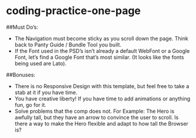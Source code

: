 # coding-practice-one-page
##Must Do’s:

* The Navigation must become sticky as you scroll down the page. Think back to Panty Guide / Bundle Tool you built.
* If the Font used in the PSD’s isn’t already a default WebFont or a Google Font, let’s find a Google Font that’s most similar. (It looks like the fonts being used are Lato).


##Bonuses:

* There is no Responsive Design with this template, but feel free to take a stab at it if you have time.
* You have creative liberty! If you have time to add animations or anything fun, go for it.
* Solve problems that the comp does not. For Example:
The Hero is awfully tall, but they have an arrow to convince the user to scroll. Is there a way to make the Hero flexible and adapt to how tall the Browser is?